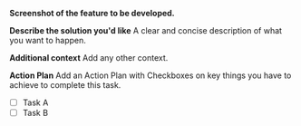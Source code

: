 
**Screenshot of the feature to be developed.**
 

**Describe the solution you'd like**
A clear and concise description of what you want to happen.

**Additional context**
Add any other context.

**Action Plan**
Add an Action Plan with Checkboxes on key things you have to achieve to complete this task.
- [ ] Task A
- [ ] Task B
